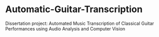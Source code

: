 # Automatic-Guitar-Transcription
Dissertation project: Automated Music Transcription of Classical Guitar Performances using Audio Analysis and Computer Vision
